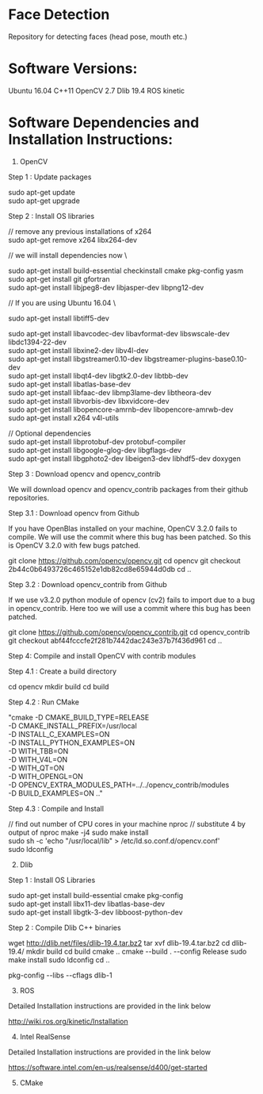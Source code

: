 # Face Detection
Repository for detecting faces (head pose, mouth etc.)

# Software Versions:

Ubuntu 16.04
C++11
OpenCV 2.7
Dlib 19.4
ROS kinetic 

# Software Dependencies and Installation Instructions:

1) OpenCV

Step 1 : Update packages

sudo apt-get update \
sudo apt-get upgrade 

Step 2 : Install OS libraries 

// remove any previous installations of x264 \
sudo apt-get remove x264 libx264-dev 

// we will install dependencies now \

sudo apt-get install build-essential checkinstall cmake pkg-config yasm \
sudo apt-get install git gfortran \
sudo apt-get install libjpeg8-dev libjasper-dev libpng12-dev 

// If you are using Ubuntu 16.04 \

sudo apt-get install libtiff5-dev

sudo apt-get install libavcodec-dev libavformat-dev libswscale-dev libdc1394-22-dev \
sudo apt-get install libxine2-dev libv4l-dev \
sudo apt-get install libgstreamer0.10-dev libgstreamer-plugins-base0.10-dev \
sudo apt-get install libqt4-dev libgtk2.0-dev libtbb-dev \
sudo apt-get install libatlas-base-dev \
sudo apt-get install libfaac-dev libmp3lame-dev libtheora-dev \
sudo apt-get install libvorbis-dev libxvidcore-dev \
sudo apt-get install libopencore-amrnb-dev libopencore-amrwb-dev \
sudo apt-get install x264 v4l-utils 

// Optional dependencies \
sudo apt-get install libprotobuf-dev protobuf-compiler \
sudo apt-get install libgoogle-glog-dev libgflags-dev \
sudo apt-get install libgphoto2-dev libeigen3-dev libhdf5-dev doxygen 

Step 3 : Download opencv and opencv_contrib

We will download opencv and opencv_contrib packages from their github repositories. 

Step 3.1 : Download opencv from Github

If you have OpenBlas installed on your machine, OpenCV 3.2.0 fails to compile. We will use the 
commit where this bug has been patched. So this is OpenCV 3.2.0 with few bugs patched. 

git clone https://github.com/opencv/opencv.git
cd opencv
git checkout 2b44c0b6493726c465152e1db82cd8e65944d0db
cd ..

Step 3.2 : Download opencv_contrib from Github

If we use v3.2.0 python module of opencv (cv2) fails to import due to a bug in opencv_contrib. 
Here too we will use a commit where this bug has been patched.

git clone https://github.com/opencv/opencv_contrib.git
cd opencv_contrib
git checkout abf44fcccfe2f281b7442dac243e37b7f436d961
cd ..

Step 4: Compile and install OpenCV with contrib modules 

Step 4.1 : Create a build directory

cd opencv
mkdir build
cd build

Step 4.2 : Run CMake

"cmake -D CMAKE_BUILD_TYPE=RELEASE \
-D CMAKE_INSTALL_PREFIX=/usr/local \
-D INSTALL_C_EXAMPLES=ON \
-D INSTALL_PYTHON_EXAMPLES=ON \
-D WITH_TBB=ON \
-D WITH_V4L=ON \
-D WITH_QT=ON \
-D WITH_OPENGL=ON \
-D OPENCV_EXTRA_MODULES_PATH=../../opencv_contrib/modules \
-D BUILD_EXAMPLES=ON .."

Step 4.3 : Compile and Install

// find out number of CPU cores in your machine
nproc
// substitute 4 by output of nproc
make -j4
sudo make install \
sudo sh -c 'echo "/usr/local/lib" > /etc/ld.so.conf.d/opencv.conf' \
sudo ldconfig 

2) Dlib

Step 1 : Install OS Libraries

sudo apt-get install build-essential cmake pkg-config \
sudo apt-get install libx11-dev libatlas-base-dev \
sudo apt-get install libgtk-3-dev libboost-python-dev   

Step 2 : Compile Dlib C++ binaries

wget  http://dlib.net/files/dlib-19.4.tar.bz2
tar xvf dlib-19.4.tar.bz2
cd dlib-19.4/
mkdir build
cd build
cmake ..
cmake --build . --config Release
sudo make install
sudo ldconfig
cd ..

pkg-config --libs --cflags dlib-1

3) ROS

Detailed Installation instructions are provided in the link below

http://wiki.ros.org/kinetic/Installation

4) Intel RealSense 

Detailed Installation instructions are provided in the link below

https://software.intel.com/en-us/realsense/d400/get-started

5) CMake


